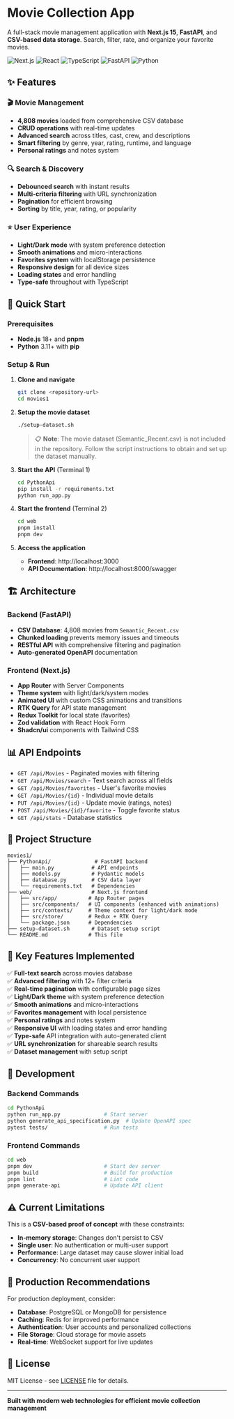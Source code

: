 # Movie Collection App

A full-stack movie management application with **Next.js 15**, **FastAPI**, and **CSV-based data storage**. Search, filter, rate, and organize your favorite movies.

![Next.js](https://img.shields.io/badge/Next.js-15.x-black?logo=next.js)
![React](https://img.shields.io/badge/React-19.x-blue?logo=react)
![TypeScript](https://img.shields.io/badge/TypeScript-5.x-blue?logo=typescript)
![FastAPI](https://img.shields.io/badge/FastAPI-Latest-green?logo=fastapi)
![Python](https://img.shields.io/badge/Python-3.11+-blue?logo=python)

## ✨ Features

### 🎬 **Movie Management**
- **4,808 movies** loaded from comprehensive CSV database
- **CRUD operations** with real-time updates
- **Advanced search** across titles, cast, crew, and descriptions
- **Smart filtering** by genre, year, rating, runtime, and language
- **Personal ratings** and notes system

### 🔍 **Search & Discovery**
- **Debounced search** with instant results
- **Multi-criteria filtering** with URL synchronization
- **Pagination** for efficient browsing
- **Sorting** by title, year, rating, or popularity

### ⭐ **User Experience**
- **Light/Dark mode** with system preference detection
- **Smooth animations** and micro-interactions
- **Favorites system** with localStorage persistence
- **Responsive design** for all device sizes
- **Loading states** and error handling
- **Type-safe** throughout with TypeScript

## 🚀 Quick Start

### Prerequisites
- **Node.js** 18+ and **pnpm**
- **Python** 3.11+ with **pip**

### Setup & Run

1. **Clone and navigate**
   ```bash
   git clone <repository-url>
   cd movies1
   ```

2. **Setup the movie dataset**
   ```bash
   ./setup-dataset.sh
   ```
   > 📋 **Note**: The movie dataset (Semantic_Recent.csv) is not included in the repository. Follow the script instructions to obtain and set up the dataset manually.

3. **Start the API** (Terminal 1)
   ```bash
   cd PythonApi
   pip install -r requirements.txt
   python run_app.py
   ```

4. **Start the frontend** (Terminal 2)
   ```bash
   cd web
   pnpm install
   pnpm dev
   ```

5. **Access the application**
   - **Frontend**: http://localhost:3000
   - **API Documentation**: http://localhost:8000/swagger

## 🏗️ Architecture

### Backend (FastAPI)
- **CSV Database**: 4,808 movies from `Semantic_Recent.csv`
- **Chunked loading** prevents memory issues and timeouts
- **RESTful API** with comprehensive filtering and pagination
- **Auto-generated OpenAPI** documentation

### Frontend (Next.js)
- **App Router** with Server Components
- **Theme system** with light/dark/system modes
- **Animated UI** with custom CSS animations and transitions
- **RTK Query** for API state management
- **Redux Toolkit** for local state (favorites)
- **Zod validation** with React Hook Form
- **Shadcn/ui** components with Tailwind CSS

## 📊 API Endpoints

- `GET /api/Movies` - Paginated movies with filtering
- `GET /api/Movies/search` - Text search across all fields
- `GET /api/Movies/favorites` - User's favorite movies
- `GET /api/Movies/{id}` - Individual movie details
- `PUT /api/Movies/{id}` - Update movie (ratings, notes)
- `POST /api/Movies/{id}/favorite` - Toggle favorite status
- `GET /api/stats` - Database statistics

## 📁 Project Structure

```
movies1/
├── PythonApi/              # FastAPI backend
│   ├── main.py            # API endpoints
│   ├── models.py          # Pydantic models
│   ├── database.py        # CSV data layer
│   └── requirements.txt   # Dependencies
├── web/                   # Next.js frontend
│   ├── src/app/          # App Router pages
│   ├── src/components/   # UI components (enhanced with animations)
│   ├── src/contexts/     # Theme context for light/dark mode
│   ├── src/store/        # Redux + RTK Query
│   └── package.json      # Dependencies
├── setup-dataset.sh       # Dataset setup script
└── README.md             # This file
```

## 🎯 Key Features Implemented

✅ **Full-text search** across movies database  
✅ **Advanced filtering** with 12+ filter criteria  
✅ **Real-time pagination** with configurable page sizes  
✅ **Light/Dark theme** with system preference detection  
✅ **Smooth animations** and micro-interactions  
✅ **Favorites management** with local persistence  
✅ **Personal ratings** and notes system  
✅ **Responsive UI** with loading states and error handling  
✅ **Type-safe** API integration with auto-generated client  
✅ **URL synchronization** for shareable search results  
✅ **Dataset management** with setup script  

## 🔧 Development

### Backend Commands
```bash
cd PythonApi
python run_app.py              # Start server
python generate_api_specification.py  # Update OpenAPI spec
pytest tests/                  # Run tests
```

### Frontend Commands
```bash
cd web
pnpm dev                       # Start dev server
pnpm build                     # Build for production
pnpm lint                      # Lint code
pnpm generate-api              # Update API client
```

## ⚠️ Current Limitations

This is a **CSV-based proof of concept** with these constraints:
- **In-memory storage**: Changes don't persist to CSV
- **Single user**: No authentication or multi-user support
- **Performance**: Large dataset may cause slower initial load
- **Concurrency**: No concurrent user support

## 🚀 Production Recommendations

For production deployment, consider:
- **Database**: PostgreSQL or MongoDB for persistence
- **Caching**: Redis for improved performance
- **Authentication**: User accounts and personalized collections
- **File Storage**: Cloud storage for movie assets
- **Real-time**: WebSocket support for live updates

## 📄 License

MIT License - see [LICENSE](LICENSE) file for details.

---

**Built with modern web technologies for efficient movie collection management**